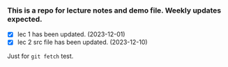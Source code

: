 ### This is a repo for lecture notes and demo file. Weekly updates expected.

- [x] lec 1 has been updated. (2023-12-01) 
- [x] lec 2 src file has been updated. (2023-12-10)

Just for `git fetch` test.